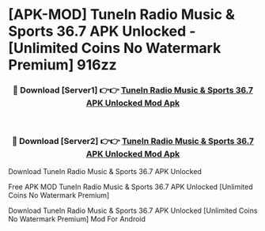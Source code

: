 # [APK-MOD] TuneIn Radio  Music & Sports 36.7 APK Unlocked - [Unlimited Coins No Watermark Premium] 916zz



<div align="center">
<h3>🔴 Download [Server1] 👉👉 <a href="https://momento.my/?title=TuneIn_Radio__Music_&_Sports_36.7_APK_Unlocked">TuneIn Radio  Music & Sports 36.7 APK Unlocked Mod Apk</a></h3><br>

<h3>🔴 Download [Server2] 👉👉 <a href="https://momento.my/?title=TuneIn_Radio__Music_&_Sports_36.7_APK_Unlocked">TuneIn Radio  Music & Sports 36.7 APK Unlocked Mod Apk</a></h3>
</div>



Download TuneIn Radio  Music & Sports 36.7 APK Unlocked 

Free APK MOD TuneIn Radio  Music & Sports 36.7 APK Unlocked [Unlimited Coins No Watermark Premium]

Download TuneIn Radio  Music & Sports 36.7 APK Unlocked [Unlimited Coins No Watermark Premium] Mod For Android
